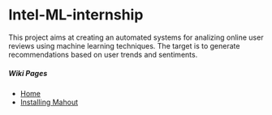 Intel-ML-internship
===================

This project aims at creating an automated systems for analizing online user reviews using machine learning techniques. The target is to generate recommendations based on user trends and sentiments.
<h5> Wiki Pages</h5>
<ul>
  <li> <a href="https://github.com/sshihata/Intel-ML-internship/wiki" >Home</a></li>
  <li> <a href="https://github.com/sshihata/Intel-ML-internship/wiki/Installing Mahout" >Installing Mahout</a> </li>
</ul>

